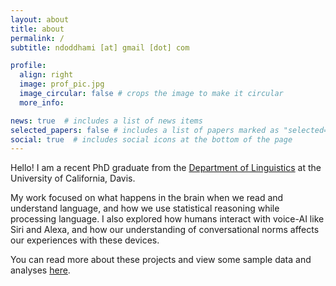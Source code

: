 ```yaml
---
layout: about
title: about
permalink: /
subtitle: ndoddhami [at] gmail [dot] com

profile:
  align: right
  image: prof_pic.jpg
  image_circular: false # crops the image to make it circular
  more_info: 

news: true  # includes a list of news items
selected_papers: false # includes a list of papers marked as "selected={true}"
social: true  # includes social icons at the bottom of the page
---
```


Hello! I am a recent PhD graduate from the [Department of Linguistics](https://linguistics.ucdavis.edu/) at the University of California, Davis. 

My work focused on what happens in the brain when we read and understand language, and how we use statistical reasoning while processing language. I also explored how humans interact with voice-AI like Siri and Alexa, and how our understanding of conversational norms affects our experiences with these devices. 

You can read more about these projects and view some sample data and analyses [here](https://nicoledodd.github.io/projects/).
